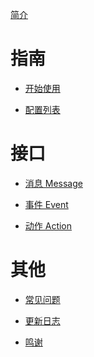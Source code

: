 [简介](./Introduction.md)

# 指南

- [开始使用](./start.md)
  
- [配置列表]()

# 接口

- [消息 Message](./message.md)

- [事件 Event](./event.md)
  
- [动作 Action](./action.md)

# 其他

- [常见问题]()
  
- [更新日志](./changelog.md)
  
- [鸣谢]()
